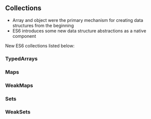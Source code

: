 ## Collections
- Array and object were the primary mechanism for creating data structures from the beginning
- ES6 introduces some new data structure abstractions as a native component

New ES6 collections listed below:

### TypedArrays
### Maps
### WeakMaps
### Sets
### WeakSets
